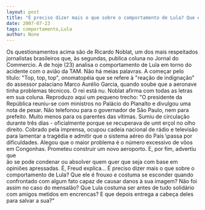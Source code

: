 ```yaml
---
layout: post
title: "É preciso dizer mais o que sobre o comportamento de Lula? Que ele é frouxo? "
date: 2007-07-23
tags: comportamento,Lula
author: None
---
```

Os questionamentos acima s&atilde;o de Ricardo Noblat, um dos mais respeitados jornalistas brasileiros que, &agrave;s segundas, publica coluna no Jornal do Commercio.
A de hoje (23) analisa o comportamento de Lula em torno do acidente com o avi&atilde;o da TAM. N&atilde;o h&aacute; meias palavras. A come&ccedil;ar pelo t&iacute;tulo: &quot;Top, top, top&quot;, onomatop&eacute;ia que se refere &agrave; &quot;rea&ccedil;&atilde;o de indigna&ccedil;&atilde;o&quot; do assessor palaciano Marco Aur&eacute;lio Garcia, quando soube que a aeronave tinha problemas t&eacute;cnicos.
O rei est&aacute; nu. Noblat afirma com todas as letras em sua coluna. Reproduzo aqui um pequeno trecho:
&quot;O presidente da Rep&uacute;blica reuniu-se com ministros no Pal&aacute;cio do Planalto e divulgou uma nota de pesar.&nbsp;N&atilde;o telefonou para o governador de S&atilde;o&nbsp;Paulo, nem para prefeito. Muito menos para os parentes das v&iacute;timas. Sumiu de circula&ccedil;&atilde;o durante tr&ecirc;s dias - oficialmente porque se recuperava de umt er&ccedil;ol no olho direito.
Cobrado pela imprensa, ocupou cadeia nacional de r&aacute;dio e televis&atilde;o para lamentar a trag&eacute;dia e admitir que o sistema a&eacute;reo do Pa&iacute;s \passa por dificuldades\. Alegou que o maior problema &eacute; o n&uacute;mero excessivo de v&ocirc;os em Congonhas. Prometeu construir um novo aeroporto. E, por fim, advertiu que \
&atilde;o se pode condenar ou absolver quem quer que seja com base em opini&otilde;es apressadas\. &Eacute;, Freud explica...
&Eacute; preciso dizer mais o que sobre o comportamento de Lula? Que ele &eacute; frouxo e costuma se esconder quando confrontado com algum fato capaz de causar danos &agrave; sua imagem? N&atilde;o foi assim no caso do mensal&atilde;o? Que Lula costuma ser antes de tudo solid&aacute;rio com amigos metidos em encrencas? E que depois entrega a cabe&ccedil;a deles para salvar a sua?&quot; 